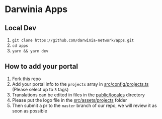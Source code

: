 # Darwinia Apps

## Local Dev

1. `git clone https://github.com/darwinia-network/apps.git`
2. `cd apps`
3. `yarn && yarn dev`

## How to add your portal

1. Fork this repo
2. Add your portal info to the `projects` array in [src/config/projects.ts](./src/config/projects.ts) (Please select up to `3` tags)
3. Translations can be edited in files in the [public/locales](./public//locales/) directory
4. Please put the logo file in the [src/assets/projects](./src//assets/projects/) folder
5. Then submit a pr to the `master` branch of our repo, we will review it as soon as possible
